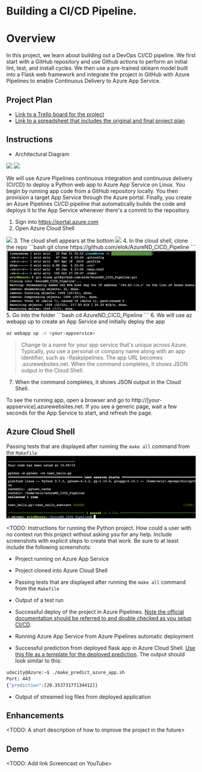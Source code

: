 # Building a CI/CD Pipeline.

# Overview

In this project, we learn about building out a DevOps CI/CD pipeline. We first start with a GitHub repository and use Github actions to perform an initial lint, test, and install cycles. We then use a pre-trained sklearn model built into a Flask web framework and integrate the project in GitHub with Azure Pipelines to enable Continuous Delivery to Azure App Service.

## Project Plan

* [Link to a Trello board for the project](https://trello.com/invite/b/zW4yWf6g/5bf9cc22582b06615e0a1923b4f38dbe/azure-devops-ci-cd-pipeline)
* [Link to a spreadsheet that includes the original and final project plan](https://docs.google.com/spreadsheets/d/1kz7bNuDeGY3deP0jfT86KPmY1-3nfg7pCFOZpwh7Z68/edit?usp=sharing)

## Instructions

* Architectural Diagram

<img src="https://video.udacity-data.com/topher/2020/July/5f21ce4e_building-a-ci-cd-pipeline/building-a-ci-cd-pipeline.png">

<img src="https://video.udacity-data.com/topher/2020/August/5f3447ab_cd-diagram/cd-diagram.png">

We will use Azure Pipelines continuous integration and continuous delivery (CI/CD) to deploy a Python web app to Azure App Service on Linux. You begin by running app code from a GitHub repository locally. You then provision a target App Service through the Azure portal. Finally, you create an Azure Pipelines CI/CD pipeline that automatically builds the code and deploys it to the App Service whenever there's a commit to the repository.

1. Sign into https://portal.azure.com
2. Open Azure Cloud Shell
<img src="https://docs.microsoft.com/en-us/azure/devops/pipelines/media/python/azure-cloud-shell-button.png?view=azure-devops">
3. The cloud shell appears at the bottom
<img src="https://docs.microsoft.com/en-us/azure/devops/pipelines/media/python/azure-cloud-shell-interface.png?view=azure-devops">
4. In the cloud shell, clone the repo
  ```bash
  git clone https://github.com/elok/AzureND_CICD_Pipeline
  ```
  <img src="https://github.com/elok/AzureND_CICD_Pipeline/blob/main/screenshot_azure_cloud_shell_git.png?raw=true">
5. Go into the folder
  ```bash
  cd AzureND_CICD_Pipeline
  ```
6. We will use az webapp up to create an App Service and initially deploy the app

  ```bash
  az webapp up -n <your-appservice>
  ```
  
  > Change <your-appservice> to a name for your app service that's unique across Azure.
  > Typically, you use a personal or company name along with an app identifier, such as 
  > <your-name>-flaskpipelines. The app URL becomes <your-appservice>.azurewebsites.net.
  > When the command completes, it shows JSON output in the Cloud Shell.

7. When the command completes, it shows JSON output in the Cloud Shell.

To see the running app, open a browser and go to http://[your-appservice].azurewebsites.net. If you see a generic page, wait a few seconds for the App Service to start, and refresh the page.

## Azure Cloud Shell

Passing tests that are displayed after running the `make all` command from the `Makefile`
<img src="https://github.com/elok/AzureND_CICD_Pipeline/blob/main/screenshot_make_all.png?raw=true">

<TODO:  Instructions for running the Python project.  How could a user with no context run this project without asking you for any help.  Include screenshots with explicit steps to create that work. Be sure to at least include the following screenshots:

* Project running on Azure App Service

* Project cloned into Azure Cloud Shell

* Passing tests that are displayed after running the `make all` command from the `Makefile`

* Output of a test run

* Successful deploy of the project in Azure Pipelines.  [Note the official documentation should be referred to and double checked as you setup CI/CD](https://docs.microsoft.com/en-us/azure/devops/pipelines/ecosystems/python-webapp?view=azure-devops).

* Running Azure App Service from Azure Pipelines automatic deployment

* Successful prediction from deployed flask app in Azure Cloud Shell.  [Use this file as a template for the deployed prediction](https://github.com/udacity/nd082-Azure-Cloud-DevOps-Starter-Code/blob/master/C2-AgileDevelopmentwithAzure/project/starter_files/flask-sklearn/make_predict_azure_app.sh).
The output should look similar to this:

```bash
udacity@Azure:~$ ./make_predict_azure_app.sh
Port: 443
{"prediction":[20.35373177134412]}
```

* Output of streamed log files from deployed application

> 

## Enhancements

<TODO: A short description of how to improve the project in the future>

## Demo 

<TODO: Add link Screencast on YouTube>


